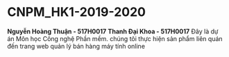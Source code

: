 # CNPM_HK1-2019-2020
**Nguyễn Hoàng Thuận - 517H0017**
**Thanh Đại Khoa - 517H0017**
Đây là dự án Môn học Công nghệ Phần mềm. chúng tôi thực hiện sản phẩm liên quán đến trang web quản lý bán hàng máy tính online
